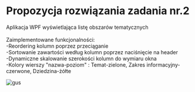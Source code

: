 # Propozycja rozwiązania zadania nr.2
Aplikacja WPF wyświetlająca listę obszarów tematycznych <br />
<br />
Zaimplementowane funkcjonalności: <br />
-Reordering kolumn poprzez przeciąganie<br />
-Sortowanie zawartości według kolumn poprzez naciśnięcie na header<br />
-Dynamiczne skalowanie szerokości kolumn do wymiaru okna<br />
-Kolory wierszy "nazwa-poziom" : Temat-zielone, Zakres informacyjny-czerwone, Dziedzina-żółte<br />


![gus](https://github.com/tyburski/GUS_client/assets/129940051/6cad35d2-9400-4267-99dc-98339471f5ba)
